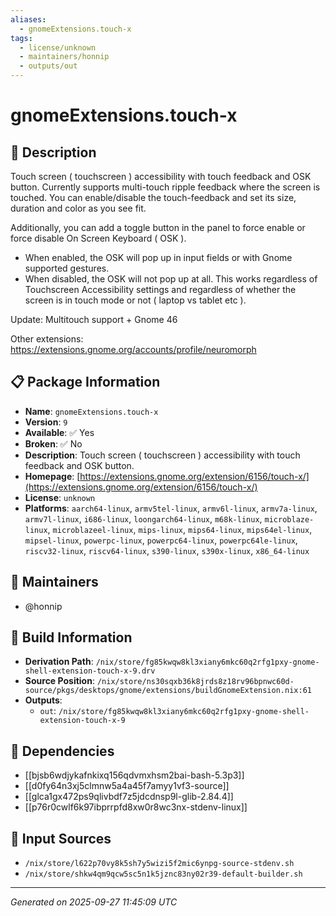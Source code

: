 ```yaml
---
aliases:
  - gnomeExtensions.touch-x
tags:
  - license/unknown
  - maintainers/honnip
  - outputs/out
---
```


# gnomeExtensions.touch-x

## 📝 Description

Touch screen ( touchscreen ) accessibility with touch feedback and OSK button. 
Currently supports multi-touch ripple feedback where the screen is touched. You can enable/disable the touch-feedback and set its size, duration and color as you see fit.

Additionally, you can add a toggle button in the panel to force enable or force disable On Screen Keyboard ( OSK ). 
- When enabled, the OSK will pop up in input fields or with Gnome supported gestures. 
- When disabled, the OSK will not pop up at all. 
This works regardless of Touchscreen Accessibility settings and regardless of whether the screen is in touch mode or not ( laptop vs tablet etc ).

Update: Multitouch support + Gnome 46

Other extensions: https://extensions.gnome.org/accounts/profile/neuromorph

## 📋 Package Information

- **Name**: `gnomeExtensions.touch-x`
- **Version**: `9`
- **Available**: ✅ Yes
- **Broken**: ✅ No
- **Description**: Touch screen ( touchscreen ) accessibility with touch feedback and OSK button. 
- **Homepage**: [https://extensions.gnome.org/extension/6156/touch-x/](https://extensions.gnome.org/extension/6156/touch-x/)
- **License**: `unknown`
- **Platforms**: `aarch64-linux`, `armv5tel-linux`, `armv6l-linux`, `armv7a-linux`, `armv7l-linux`, `i686-linux`, `loongarch64-linux`, `m68k-linux`, `microblaze-linux`, `microblazeel-linux`, `mips-linux`, `mips64-linux`, `mips64el-linux`, `mipsel-linux`, `powerpc-linux`, `powerpc64-linux`, `powerpc64le-linux`, `riscv32-linux`, `riscv64-linux`, `s390-linux`, `s390x-linux`, `x86_64-linux`
## 👥 Maintainers

- @honnip


## 🔧 Build Information

- **Derivation Path**: `/nix/store/fg85kwqw8kl3xiany6mkc60q2rfg1pxy-gnome-shell-extension-touch-x-9.drv`
- **Source Position**: `/nix/store/ns30sqxb36k8jrds8z18rv96bpnwc60d-source/pkgs/desktops/gnome/extensions/buildGnomeExtension.nix:61`
- **Outputs**:
  - `out`:  `/nix/store/fg85kwqw8kl3xiany6mkc60q2rfg1pxy-gnome-shell-extension-touch-x-9`

## 🔗 Dependencies

- [[bjsb6wdjykafnkixq156qdvmxhsm2bai-bash-5.3p3]]
- [[d0fy64n3xj5clmnw5a4a45f7amyy1vf3-source]]
- [[glca1gx472ps9qlivbdf7z5jdcdnsp9l-glib-2.84.4]]
- [[p76r0cwlf6k97ibprrpfd8xw0r8wc3nx-stdenv-linux]]

## 📁 Input Sources

- `/nix/store/l622p70vy8k5sh7y5wizi5f2mic6ynpg-source-stdenv.sh`
- `/nix/store/shkw4qm9qcw5sc5n1k5jznc83ny02r39-default-builder.sh`

---
*Generated on 2025-09-27 11:45:09 UTC*

